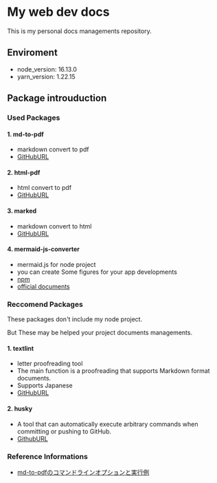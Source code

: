 # My web dev docs
This is my personal docs managements repository.

## Enviroment
* node_version: 16.13.0
* yarn_version: 1.22.15

## Package introuduction
### Used Packages

#### 1. md-to-pdf
* markdown convert to pdf
* [GitHubURL](https://github.com/mandolyte/mdtopdf)

#### 2. html-pdf
* html convert to pdf
* [GitHubURL](https://github.com/marcbachmann/node-html-pdf)

#### 3. marked
* markdown convert to html
* [GitHubURL](https://github.com/markedjs/marked)

#### 4. mermaid-js-converter
* mermaid.js for node project
* you can create Some figures for your app developments
* [npm](https://www.npmjs.com/package/mermaid-js-converter)
* [official documents](https://mermaid.js.org/)

### Reccomend Packages
These packages don't include my node project.

But These may be helped your project documents managements.

#### 1. textlint
* letter proofreading tool
* The main function is a proofreading that supports Markdown format documents.
* Supports Japanese
* [GitHubURL](https://github.com/textlint/textlint)

#### 2. husky
* A tool that can automatically execute arbitrary commands when committing or pushing to GitHub.
* [GithubURL](https://github.com/typicode/husky)


### Reference Informations
* [md-to-pdfのコマンドラインオプションと実行例](https://qiita.com/tsukamoto/items/0795b608bdafc095f272)







